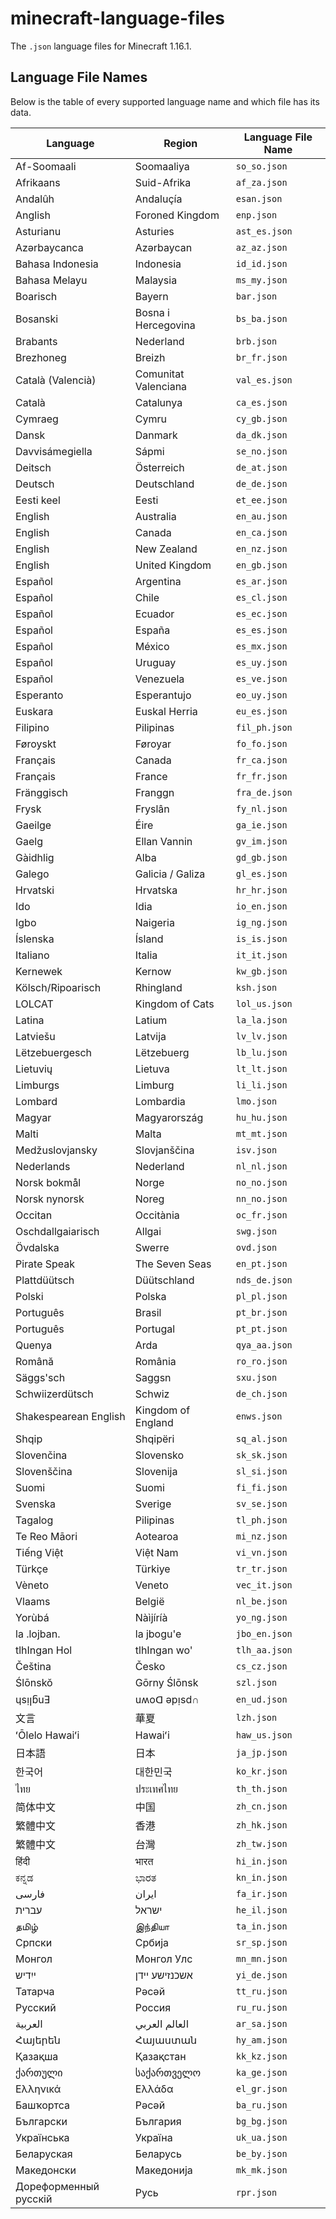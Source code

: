 # minecraft-language-files

The `.json` language files for Minecraft 1.16.1.

## Language File Names

Below is the table of every supported language name and which file has its data.

| Language | Region | Language File Name |
| --- | --- | --- |
| Af-Soomaali | Soomaaliya | `so_so.json` |
| Afrikaans | Suid-Afrika | `af_za.json` |
| Andalûh | Andaluçía | `esan.json` |
| Anglish | Foroned Kingdom | `enp.json` |
| Asturianu | Asturies | `ast_es.json` |
| Azərbaycanca | Azərbaycan | `az_az.json` |
| Bahasa Indonesia | Indonesia | `id_id.json` |
| Bahasa Melayu | Malaysia | `ms_my.json` |
| Boarisch | Bayern | `bar.json` |
| Bosanski | Bosna i Hercegovina | `bs_ba.json` |
| Brabants | Nederland | `brb.json` |
| Brezhoneg | Breizh | `br_fr.json` |
| Català (Valencià) | Comunitat Valenciana | `val_es.json` |
| Català | Catalunya | `ca_es.json` |
| Cymraeg | Cymru | `cy_gb.json` |
| Dansk | Danmark | `da_dk.json` |
| Davvisámegiella | Sápmi | `se_no.json` |
| Deitsch | Österreich | `de_at.json` |
| Deutsch | Deutschland | `de_de.json` |
| Eesti keel | Eesti | `et_ee.json` |
| English | Australia | `en_au.json` |
| English | Canada | `en_ca.json` |
| English | New Zealand | `en_nz.json` |
| English | United Kingdom | `en_gb.json` |
| Español | Argentina | `es_ar.json` |
| Español | Chile | `es_cl.json` |
| Español | Ecuador | `es_ec.json` |
| Español | España | `es_es.json` |
| Español | México | `es_mx.json` |
| Español | Uruguay | `es_uy.json` |
| Español | Venezuela | `es_ve.json` |
| Esperanto | Esperantujo | `eo_uy.json` |
| Euskara | Euskal Herria | `eu_es.json` |
| Filipino | Pilipinas | `fil_ph.json` |
| Føroyskt | Føroyar | `fo_fo.json` |
| Français | Canada | `fr_ca.json` |
| Français | France | `fr_fr.json` |
| Fränggisch | Franggn | `fra_de.json` |
| Frysk | Fryslân | `fy_nl.json` |
| Gaeilge | Éire | `ga_ie.json` |
| Gaelg | Ellan Vannin | `gv_im.json` |
| Gàidhlig | Alba | `gd_gb.json` |
| Galego | Galicia / Galiza | `gl_es.json` |
| Hrvatski | Hrvatska | `hr_hr.json` |
| Ido | Idia | `io_en.json` |
| Igbo | Naigeria | `ig_ng.json` |
| Íslenska | Ísland | `is_is.json` |
| Italiano | Italia | `it_it.json` |
| Kernewek | Kernow | `kw_gb.json` |
| Kölsch/Ripoarisch | Rhingland | `ksh.json` |
| LOLCAT | Kingdom of Cats | `lol_us.json` |
| Latina | Latium | `la_la.json` |
| Latviešu | Latvija | `lv_lv.json` |
| Lëtzebuergesch | Lëtzebuerg | `lb_lu.json` |
| Lietuvių | Lietuva | `lt_lt.json` |
| Limburgs | Limburg | `li_li.json` |
| Lombard | Lombardia | `lmo.json` |
| Magyar | Magyarország | `hu_hu.json` |
| Malti | Malta | `mt_mt.json` |
| Medžuslovjansky | Slovjanščina | `isv.json` |
| Nederlands | Nederland | `nl_nl.json` |
| Norsk bokmål | Norge | `no_no.json` |
| Norsk nynorsk | Noreg | `nn_no.json` |
| Occitan | Occitània | `oc_fr.json` |
| Oschdallgaiarisch | Allgai | `swg.json` |
| Övdalska | Swerre | `ovd.json` |
| Pirate Speak | The Seven Seas | `en_pt.json` |
| Plattdüütsch | Düütschland | `nds_de.json` |
| Polski | Polska | `pl_pl.json` |
| Português | Brasil | `pt_br.json` |
| Português | Portugal | `pt_pt.json` |
| Quenya | Arda | `qya_aa.json` |
| Română | România | `ro_ro.json` |
| Säggs'sch | Saggsn | `sxu.json` |
| Schwiizerdütsch | Schwiz | `de_ch.json` |
| Shakespearean English | Kingdom of England | `enws.json` |
| Shqip | Shqipëri | `sq_al.json` |
| Slovenčina | Slovensko | `sk_sk.json` |
| Slovenščina | Slovenija | `sl_si.json` |
| Suomi | Suomi | `fi_fi.json` |
| Svenska | Sverige | `sv_se.json` |
| Tagalog | Pilipinas | `tl_ph.json` |
| Te Reo Māori | Aotearoa | `mi_nz.json` |
| Tiếng Việt | Việt Nam | `vi_vn.json` |
| Türkçe | Türkiye | `tr_tr.json` |
| Vèneto | Veneto | `vec_it.json` |
| Vlaams | België | `nl_be.json` |
| Yorùbá | Nàìjíríà | `yo_ng.json` |
| la .lojban. | la jbogu'e | `jbo_en.json` |
| tlhIngan Hol | tlhIngan wo' | `tlh_aa.json` |
| Čeština | Česko | `cs_cz.json` |
| Ślōnskŏ | Gōrny Ślōnsk | `szl.json` |
| ɥsᴉꞁᵷuƎ | uʍoᗡ ǝpᴉsd∩ | `en_ud.json` |
| 文言 | 華夏 | `lzh.json` |
| ʻŌlelo Hawaiʻi | Hawaiʻi | `haw_us.json` |
| 日本語 | 日本 | `ja_jp.json` |
| 한국어 | 대한민국 | `ko_kr.json` |
| ไทย | ประเทศไทย | `th_th.json` |
| 简体中文 | 中国 | `zh_cn.json` |
| 繁體中文 | 香港 | `zh_hk.json` |
| 繁體中文 | 台灣 | `zh_tw.json` |
| हिंदी | भारत | `hi_in.json` |
| ಕನ್ನಡ | ಭಾರತ | `kn_in.json` |
| فارسی | ايران | `fa_ir.json` |
| עברית | ישראל | `he_il.json` |
| தமிழ் | இந்தியா | `ta_in.json` |
| Српски | Србија | `sr_sp.json` |
| Монгол | Монгол Улс | `mn_mn.json` |
| ייִדיש | אשכנזישע יידן | `yi_de.json` |
| Татарча | Рәсәй | `tt_ru.json` |
| Русский | Россия | `ru_ru.json` |
| العربية | العالم العربي | `ar_sa.json` |
| Հայերեն | Հայաստան | `hy_am.json` |
| Қазақша | Қазақстан | `kk_kz.json` |
| ქართული | საქართველო | `ka_ge.json` |
| Ελληνικά | Ελλάδα | `el_gr.json` |
| Башҡортса | Рәсәй | `ba_ru.json` |
| Български | България | `bg_bg.json` |
| Українська | Україна | `uk_ua.json` |
| Беларуская | Беларусь | `be_by.json` |
| Македонски | Македонија | `mk_mk.json` |
| Дореформенный русскій | Русь | `rpr.json` |
